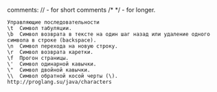 comments:
    // - for short comments 
    /* */ - for longer.

    Управляющие последовательности
    \t	Символ табуляции.
    \b	Символ возврата в тексте на один шаг назад или удаление одного символа в строке (backspace).
    \n	Символ перехода на новую строку.
    \r	Символ возврата каретки.
    \f	Прогон страницы.
    \'	Символ одинарной кавычки.
    \"	Символ двойной кавычки.
    \\	Символ обратной косой черты (\).
    http://proglang.su/java/characters